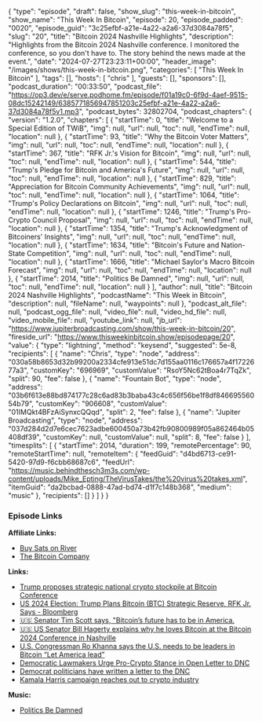 {
  "type": "episode",
  "draft": false,
  "show_slug": "this-week-in-bitcoin",
  "show_name": "This Week In Bitcoin",
  "episode": 20,
  "episode_padded": "0020",
  "episode_guid": "3c25efbf-a21e-4a22-a2a6-37d3084a78f5",
  "slug": "20",
  "title": "Bitcoin 2024 Nashville Highlights",
  "description": "Highlights from the Bitcoin 2024 Nashville conference. I monitored the conference, so you don't have to. The story behind the news made at the event.",
  "date": "2024-07-27T23:23:11+00:00",
  "header_image": "/images/shows/this-week-in-bitcoin.png",
  "categories": [
    "This Week In Bitcoin"
  ],
  "tags": [],
  "hosts": [
    "chris"
  ],
  "guests": [],
  "sponsors": [],
  "podcast_duration": "00:33:50",
  "podcast_file": "https://op3.dev/e/serve.podhome.fm/episode/f01a19c0-6f9d-4aef-9515-08dc15242149/6385771856947851203c25efbf-a21e-4a22-a2a6-37d3084a78f5v1.mp3",
  "podcast_bytes": 32802704,
  "podcast_chapters": {
    "version": "1.2.0",
    "chapters": [
      {
        "startTime": 0,
        "title": "Welcome to a Special Edition of TWiB",
        "img": null,
        "url": null,
        "toc": null,
        "endTime": null,
        "location": null
      },
      {
        "startTime": 93,
        "title": "Why the Bitcoin Voter Matters",
        "img": null,
        "url": null,
        "toc": null,
        "endTime": null,
        "location": null
      },
      {
        "startTime": 367,
        "title": "RFK Jr.'s Vision for Bitcoin",
        "img": null,
        "url": null,
        "toc": null,
        "endTime": null,
        "location": null
      },
      {
        "startTime": 544,
        "title": "Trump's Pledge for Bitcoin and America's Future",
        "img": null,
        "url": null,
        "toc": null,
        "endTime": null,
        "location": null
      },
      {
        "startTime": 829,
        "title": "Appreciation for Bitcoin Community Achievements",
        "img": null,
        "url": null,
        "toc": null,
        "endTime": null,
        "location": null
      },
      {
        "startTime": 1064,
        "title": "Trump's Policy Declarations on Bitcoin",
        "img": null,
        "url": null,
        "toc": null,
        "endTime": null,
        "location": null
      },
      {
        "startTime": 1246,
        "title": "Trump's Pro-Crypto Council Proposal",
        "img": null,
        "url": null,
        "toc": null,
        "endTime": null,
        "location": null
      },
      {
        "startTime": 1354,
        "title": "Trump's Acknowledgment of Bitcoiners' Insights",
        "img": null,
        "url": null,
        "toc": null,
        "endTime": null,
        "location": null
      },
      {
        "startTime": 1634,
        "title": "Bitcoin's Future and Nation-State Competition",
        "img": null,
        "url": null,
        "toc": null,
        "endTime": null,
        "location": null
      },
      {
        "startTime": 1666,
        "title": "Michael Saylor's Macro Bitcoin Forecast",
        "img": null,
        "url": null,
        "toc": null,
        "endTime": null,
        "location": null
      },
      {
        "startTime": 2014,
        "title": "Politics Be Damned",
        "img": null,
        "url": null,
        "toc": null,
        "endTime": null,
        "location": null
      }
    ],
    "author": null,
    "title": "Bitcoin 2024 Nashville Highlights",
    "podcastName": "This Week in Bitcoin",
    "description": null,
    "fileName": null,
    "waypoints": null
  },
  "podcast_alt_file": null,
  "podcast_ogg_file": null,
  "video_file": null,
  "video_hd_file": null,
  "video_mobile_file": null,
  "youtube_link": null,
  "jb_url": "https://www.jupiterbroadcasting.com/show/this-week-in-bitcoin/20",
  "fireside_url": "https://www.thisweekinbitcoin.show/episodepage/20",
  "value": {
    "type": "lightning",
    "method": "keysend",
    "suggested": 5e-8,
    "recipients": [
      {
        "name": "Chris",
        "type": "node",
        "address": "030a58b8653d32b99200a2334cfe913e51dc7d155aa0116c176657a4f1722677a3",
        "customKey": "696969",
        "customValue": "RsoY5Nc62tBoa4r7TqZk",
        "split": 90,
        "fee": false
      },
      {
        "name": "Fountain Bot",
        "type": "node",
        "address": "03b6f613e88bd874177c28c6ad83b3baba43c4c656f56be1f8df84669556054b79",
        "customKey": "906608",
        "customValue": "01IMQkt4BFzAiSynxcQQqd",
        "split": 2,
        "fee": false
      },
      {
        "name": "Jupiter Broadcasting",
        "type": "node",
        "address": "037d284d2d7e6cec7623adbe600450a73b42fb90800989f05a862464b05408df39",
        "customKey": null,
        "customValue": null,
        "split": 8,
        "fee": false
      }
    ],
    "timesplits": [
      {
        "startTime": 2014,
        "duration": 199,
        "remotePercentage": 90,
        "remoteStartTime": null,
        "remoteItem": {
          "feedGuid": "d4bd6713-ce91-5420-97d9-f6cbb68687c6",
          "feedUrl": "https://music.behindthesch3m3s.com/wp-content/uploads/Mike_Epting/TheVirusTakes/the%20virus%20takes.xml",
          "itemGuid": "da2bcbad-0888-47ad-bd74-d1f7c148b368",
          "medium": "music"
        },
        "recipients": []
      }
    ]
  }
}


### Episode Links

**Affiliate Links:**

* [Buy Sats on River](https://river.com/signup?r=3CT4V56E)
* [The Bitcoin Company](https://app.thebitcoincompany.com/signup?ref=UNPLUGGED)
  
**Links:**

* [Trump proposes strategic national crypto stockpile at Bitcoin Conference](https://www.cnbc.com/2024/07/27/trump-bitcoin-conference-harris.html)
* [US 2024 Election: Trump Plans Bitcoin (BTC) Strategic Reserve, RFK Jr. Says - Bloomberg](https://www.bloomberg.com/news/articles/2024-07-27/trump-gets-upstaged-by-rfk-jr-s-claims-of-bitcoin-fort-knox)
* [🇺🇸 Senator Tim Scott says, "Bitcoin’s future has to be in America.](https://x.com/BitcoinMagazine/status/1817162841641697298?t=dASb1onFLVfs81R_FN36ug)
* [🇺🇸 US Senator Bill Hagerty explains why he loves Bitcoin at the Bitcoin 2024 Conference in Nashville](https://x.com/BitcoinMagazine/status/1816908654244954157)
* [U.S. Congressman Ro Khanna says the U.S. needs to be leaders in Bitcoin “Let America lead”](https://x.com/bitcoinmagazine/status/1817214537285669237)
* [Democratic Lawmakers Urge Pro-Crypto Stance in Open Letter to DNC ](https://www.cryptoglobe.com/latest/2024/07/democratic-lawmakers-advocate-for-pro-crypto-policies-in-open-letter/)
* [Democrat politicians have written a letter to the DNC](https://x.com/BitcoinPierre/status/1817219938672591310)
* [Kamala Harris campaign reaches out to crypto industry](https://fortune.com/crypto/2024/07/27/kamala-harris-campaign-crypto-industry-outreach-coinbase-circle-ripple-mark-cuban/)
  
**Music:**

* [Politics Be Damned ](https://podcastindex.org/podcast/6607236?episode=15577099605)


